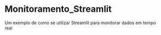 # Monitoramento_Streamlit
Um exemplo de como se utilizar Streamlit para monitorar dados em tempo real 

